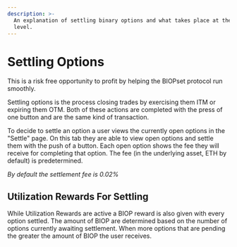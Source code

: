 ```yaml
---
description: >-
  An explanation of settling binary options and what takes place at the protocol
  level.
---
```


# Settling Options

This is a risk free opportunity to profit by helping the BIOPset protocol run smoothly.

Settling options is the process closing trades by exercising them ITM or expiring them OTM. Both of these actions are completed with the press of one button and are the same kind of transaction.

To decide to settle an option a user views the currently open options in the "Settle" page. On this tab they are able to view open options and settle them with the push of a button. Each open option shows the fee they will receive for completing that option. The fee \(in the underlying asset, ETH by default\) is predetermined.

_By default the settlement fee is 0.02%_

## Utilization Rewards For Settling

While Utilization Rewards are active a BIOP reward is also given with every option settled. The amount of BIOP are determined based on the number of options currently awaiting settlement. When more options that are pending the greater the amount of BIOP the user receives.

